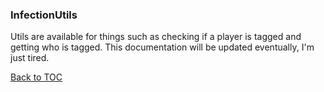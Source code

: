 ### InfectionUtils
Utils are available for things such as checking if a player is tagged and getting who is tagged. This documentation will be updated eventually, I'm just tired.

[Back to TOC](https://github.com/BzzzThe18th/HoneyLib/blob/main/Docs/Utils/GamemodeUtils/TOC.md)
